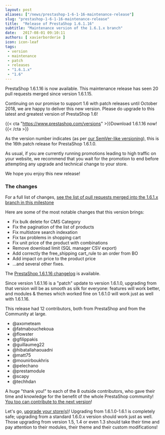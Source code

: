 ```yaml
---
layout: post
aliases: ["/news/prestashop-1-6-1-16-maintenance-release"]
slug: "prestashop-1-6-1-16-maintenance-release"
title:  "Release of PrestaShop 1.6.1.16"
subtitle: "Maintenance version of the 1.6.1.x branch"
date:   2017-08-01 09:10:11
authors: [ xavierborderie ]
icon: icon-leaf
tags:
 - version
 - maintenance
 - patch
 - releases
 - "1.6.1.x"
 - "1.6"
---
```


PrestaShop 1.6.1.16 is now available. This maintenance release has seen 20 pull requests merged since version 1.6.1.15.

Continuing on our promise to support 1.6 with patch releases until October 2018, we are happy to deliver this new version. Please do upgrade to this latest and greatest version of PrestaShop 1.6!

{{< cta "https://www.prestashop.com/versions" >}}Download 1.6.1.16 now!{{< /cta >}}

As the version number indicates (as per [our SemVer-like versioning](http://build.prestashop.com/news/a-more-semantic-versioning-scheme/)), this is the 16th patch release for PrestaShop 1.6.1.0.

As usual, if you are currently running promotions leading to high traffic on your website, we recommend that you wait for the promotion to end before attempting any upgrade and technical change to your store.

We hope you enjoy this new release!


### The changes

For a full list of changes, [see the list of pull requests merged into the 1.6.1.x branch in this milestone](https://github.com/PrestaShop/PrestaShop/pulls?utf8=%E2%9C%93&q=is%3Apr%20is%3Amerged%20milestone%3A1.6.1.16)

Here are some of the most notable changes that this version brings:

* Fix bulk delete for CMS Category
* Fix the pagination of the list of products 
* Fix multistore search indexation
* Fix tax problems in shopping cart
* Fix unit price of the product with combinations
* Remove download limit (SQL manager CSV export)
* Add correctly the free\_shipping cart\_rule to an order from BO
* Add impact on price to the product price
* ...and several other fixes.


The [PrestaShop 1.6.1.16 changelog](https://www.prestashop.com/en/system/files/ps_releases/changelog_1.6.1.16.txt) is available.

Since version 1.6.1.16 is a "patch" update to version 1.6.1.0, upgrading from that version will be as smooth as silk for everyone: features will work better, and modules & themes which worked fine on 1.6.1.0 will work just as well with 1.6.1.16.

This release had 12 contributors, both from PrestaShop and from the Community at large.

* @axometeam 
* @fatmabouchekoua 
* @flowster
* @gfilippakis 
* @guillaumeg22 
* @hibatallahaouadni 
* @matt75 
* @mounirboukhris 
* @pelechano 
* @prestamodule 
* @scapy 
* @techhdan 

A huge "thank you!" to each of the 8 outside contributors, who gave their time and knowledge for the benefit of the whole PrestaShop community! [You too can contribute to the next version](http://doc.prestashop.com/display/PS16/Contributing+code+to+PrestaShop)!

Let's go, [upgrade your store(s)](http://doc.prestashop.com/display/PS16/Updating+PrestaShop)! Upgrading from 1.6.1.0-1.6.1 is completely safe; upgrading from a standard 1.6.0.x version should work just as well. Those upgrading from version 1.5, 1.4 or even 1.3 should take their time and pay attention to their modules, their theme and their custom modifications!
